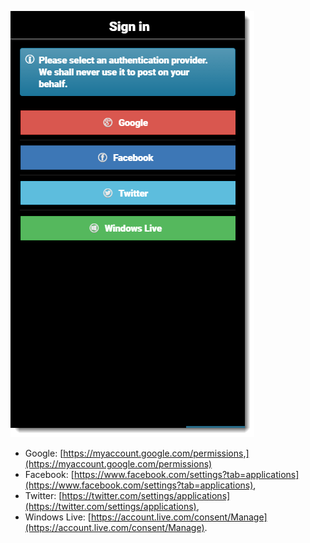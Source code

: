 ![](/assets/Mobile_Create_User_Profile_01.png)

* Google: [https://myaccount.google.com/permissions,](https://myaccount.google.com/permissions)
* Facebook: [https://www.facebook.com/settings?tab=applications](https://www.facebook.com/settings?tab=applications),
* Twitter: [https://twitter.com/settings/applications](https://twitter.com/settings/applications),
* Windows Live: [https://account.live.com/consent/Manage](https://account.live.com/consent/Manage).



